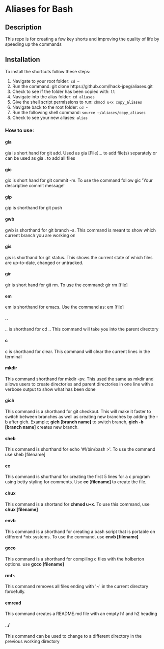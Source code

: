 <h1>Aliases for Bash</h1>
<h2>Description</h2>
<p>This repo is for creating a few key shorts and improving the quality of life by speeding up the commands</p>
<h2>Installation</h2>
<p>To install the shortcuts follow these steps:</p>
<ol>
<li>Navigate to your root folder: <code>cd ~</code></li>
<li>Run the command: git clone https://github.com/lhack-jpeg/aliases.git</li>
<li>Check to see if the folder has been copied with: <code>ll</code></li>
<li>Navigate into the alias folder: <code>cd aliases</code></li>
<li>Give the shell script permissions to run: <code>chmod u+x copy_aliases</code></li>
<li>Navigate back to the root folder: <code>cd ~</code></li>
<li>Run the following shell command: <code>source ~/aliases/copy_aliases</code></li>
<li>Check to see your new aliases: <code>alias</code></li>
</ol>
<h3>How to use:</h3>
<h4>gia</h4>
<p>gia is short hand for git add. Used as gia [File]... to add file(s) separately or can be used as gia . to add all files</p>
<h4>gic</h4>
<p>gic is short hand for git commit -m. To use the command follow gic 'Your descriptive commit message'</p>
<h4>gip</h4>
<p>gip is shorthand for git push</p>
<h4>gwb</h4>
<p>gwb is shorthand for git branch -a. This command is meant to show which current branch you are working on</p>
<h4>gis</h4>
<p>gis is shorthand for git status. This shows the current state of which files are up-to-date, changed or untracked.</p>
<h4>gir</h4>
<p>gir is short hand for git rm. To use the command: gir rm [file]</p>
<h4>em</h4>
<p>em is shorthand for emacs. Use the command as: em [file]</p>
<h4>..</h4>
<p>.. is shorthand for cd .. This command will take you into the parent directory</p>
<h4>c</h4>
<p>c is shorthand for clear. This command will clear the current lines in the terminal</p>
<h4>mkdir</h4>
<p>This command shorthand for mkdir -pv. This used the same as mkdir and allows users to create directories and parent directories in one line with a verbose output to show what has been done</p>
<h4>gich</h4>
<p>This command is a shorthand for git checkout. This will make it faster to switch between branches as well as creating new branches by adding the -b after gich. Example; <strong>gich [branch name]</strong> to switch branch, <strong>gich -b [branch name]</strong> creates new branch.</p> 
<h4>sheb</h4>
<p>This command is shorthand for echo '#!/bin/bash >'. To use the command use sheb [filename]</p>
<h4>cc</h4>
<p>This command is shorthand for creating the first 5 lines for a c program using betty styling for comments. Use <strong> cc [filename]</strong> to create the file.</p>
<h4>chux</h4>
<p>This command is a shortand for <strong>chmod u+x</strong>. To use this command, use <strong>chux [filename]</strong></p>
<h4>envb</h4>
<p>This command is a shorthand for creating a bash script that is portable on different *nix systems. To use the command, use <strong>envb [filename]</strong></p>
<h4>gcco</h4>
<p>This command is a shorthand for compiling c files with the holberton options. use <strong> gcco [filename]</strong></p>
<h4>rmf~</h4>
<p>This command removes all files ending with '~' in the current directory forcefully.</p>
<h4>emread</h4>
<p>This command creates a README.md file with an empty h1 and h2 heading</p>
<h4>../</h4>
<p>This command can be used to change to a different directory in the previous working directory</p>